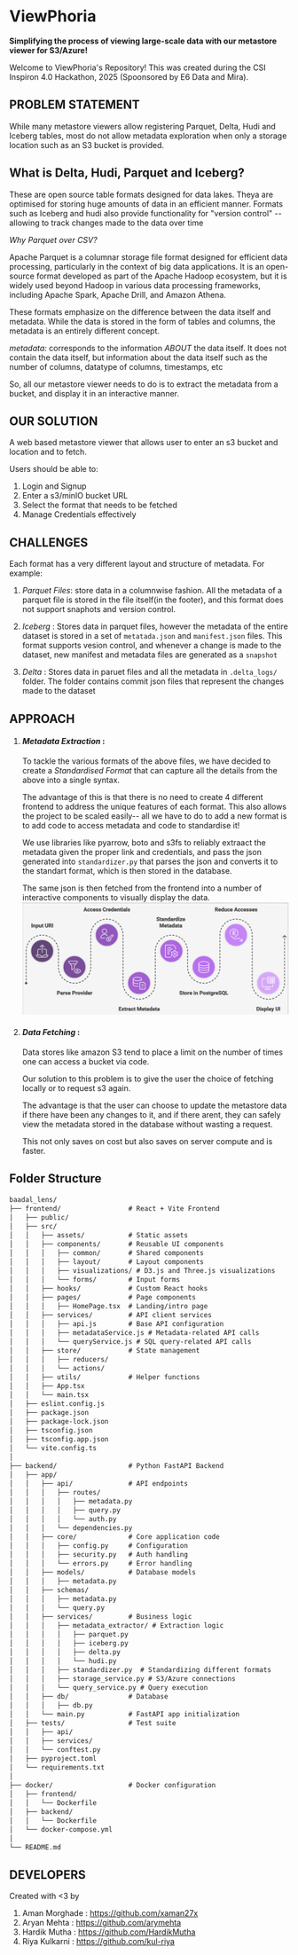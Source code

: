 # ViewPhoria


**Simplifying the process of viewing large-scale data with our metastore viewer for S3/Azure!**

Welcome to ViewPhoria's Repository! This was created during the CSI Inspiron 4.0 Hackathon, 2025 (Spoonsored by E6 Data and Mira).

## PROBLEM STATEMENT
While many metastore viewers allow registering Parquet, Delta, Hudi and Iceberg tables, most do not allow metadata exploration when only a storage location such as an S3 bucket is provided.

## What is Delta, Hudi, Parquet and Iceberg?
These are open source table formats designed for data lakes. Theya are optimised for storing huge amounts of data in an efficient manner. Formats such as Iceberg and hudi also provide functionality for "version control" -- allowing to track changes made to the data over time

*Why Parquet over CSV?*

Apache Parquet is a columnar storage file format designed for efficient data processing, particularly in the context of big data applications. It is an open-source format developed as part of the Apache Hadoop ecosystem, but it is widely used beyond Hadoop in various data processing frameworks, including Apache Spark, Apache Drill, and Amazon Athena.

These formats emphasize on the difference between the data itself and metadata.
While the data is stored in the form of tables and columns, the metadata is an entirely different concept.

*metadata:*  corresponds to the information *ABOUT* the data itself. It does not contain the data itself, but information about the data itself such as the number of columns, datatype of columns, timestamps, etc

So, all our metastore viewer needs to do is to extract the metadata from a bucket, and display it in an interactive manner.

## OUR SOLUTION
A web based metastore viewer that allows user to enter an s3 bucket and location and to fetch.

Users should be able to:
1) Login and Signup
2) Enter a s3/minIO bucket URL
3) Select the format that needs to be fetched
4) Manage Credentials effectively

## CHALLENGES
Each format has a very different layout and structure of metadata. For example:
1) *Parquet Files*: store data in a columnwise fashion. All the metadata of a parquet file is stored in the file itself(in the footer), and this format does not support snaphots and version control.

2) *Iceberg* : Stores data in parquet files, however the metadata of the entire dataset is stored in a set of `metatada.json` and `manifest.json` files. This format supports vesion control, and whenever a change is made to the dataset, new manifest and metadata files are generated as a `snapshot`

3) *Delta* : Stores data in paruet files and all the metadata in `.delta_logs/` folder. The folder contains commit json files that represent the changes made to the dataset

## APPROACH
1) #### *Metadata Extraction* :
    
    To tackle the various formats of the above files, we have decided to create a *Standardised Format* that can capture all the details from the above into a single syntax.

    The advantage of this is that there is no need to create 4 different frontend to address the unique features of each format. This also allows the project to be scaled easily-- all we have to do to add a new format is to add code to access metadata and code to standardise it!

    We use libraries like pyarrow, boto and s3fs to reliably extraact the metadata given the proper link and credentials, and pass the json generated into `standardizer.py` that parses the json and converts it to the standart format, which is then stored in the database. 

    The same json is then fetched from the frontend into a number of interactive components to visually display the data.
![alt text](image.png)
2) #### *Data Fetching* :

    Data stores like amazon S3 tend to place a limit on the number of times one can access a bucket via code. 

    Our solution to this problem is to give the user the choice of fetching locally or to request s3 again.

    The advantage is that the user can choose to update the metastore data if there have been any changes to it, and if there arent, they can safely view the metadata stored in the database without wasting a request.

    This not only saves on cost but also saves on server compute and is faster.

## Folder Structure

```
baadal_lens/
├── frontend/                 # React + Vite Frontend
│   ├── public/
│   ├── src/
│   │   ├── assets/           # Static assets
│   │   ├── components/       # Reusable UI components
│   │   │   ├── common/       # Shared components
│   │   │   ├── layout/       # Layout components
│   │   │   ├── visualizations/ # D3.js and Three.js visualizations
│   │   │   └── forms/        # Input forms
│   │   ├── hooks/            # Custom React hooks
│   │   ├── pages/            # Page components
│   │   │   ├── HomePage.tsx  # Landing/intro page
│   │   ├── services/         # API client services
│   │   │   ├── api.js        # Base API configuration
│   │   │   ├── metadataService.js # Metadata-related API calls
│   │   │   └── queryService.js # SQL query-related API calls
│   │   ├── store/            # State management
│   │   │   ├── reducers/     
│   │   │   └── actions/
│   │   ├── utils/            # Helper functions
│   │   ├── App.tsx
│   │   └── main.tsx
│   ├── eslint.config.js
│   ├── package.json
│   ├── package-lock.json
│   ├── tsconfig.json
│   ├── tsconfig.app.json   
│   └── vite.config.ts
│
├── backend/                  # Python FastAPI Backend
│   ├── app/
│   │   ├── api/              # API endpoints
│   │   │   ├── routes/
│   │   │   │   ├── metadata.py
│   │   │   │   ├── query.py
│   │   │   │   └── auth.py
│   │   │   └── dependencies.py
│   │   ├── core/             # Core application code
│   │   │   ├── config.py     # Configuration
│   │   │   ├── security.py   # Auth handling
│   │   │   └── errors.py     # Error handling
│   │   ├── models/           # Database models
│   │   │   ├── metadata.py
│   │   ├── schemas/       
│   │   │   ├── metadata.py
│   │   │   └── query.py
│   │   ├── services/         # Business logic
│   │   │   ├── metadata_extractor/ # Extraction logic
│   │   │   │   ├── parquet.py
│   │   │   │   ├── iceberg.py
│   │   │   │   ├── delta.py
│   │   │   │   └── hudi.py
│   │   │   ├── standardizer.py  # Standardizing different formats
│   │   │   ├── storage_service.py # S3/Azure connections
│   │   │   └── query_service.py # Query execution
│   │   ├── db/               # Database
│   │   │   ├── db.py
│   │   └── main.py           # FastAPI app initialization
│   ├── tests/                # Test suite
│   │   ├── api/
│   │   ├── services/
│   │   └── conftest.py
│   ├── pyproject.toml
│   └── requirements.txt
│
├── docker/                   # Docker configuration
│   ├── frontend/
│   │   └── Dockerfile
│   ├── backend/
│   │   └── Dockerfile
│   └── docker-compose.yml
│
└── README.md
```


## DEVELOPERS
Created with <3 by 

1) Aman Morghade : https://github.com/xaman27x
2) Aryan Mehta : https://github.com/arymehta
3) Hardik Mutha : https://github.com/HardikMutha
4) Riya Kulkarni : https://github.com/kul-riya